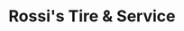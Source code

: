 ---
title: "Rossi's Tire & Service"
url: /hollister/rossis-tire-und-service/
shop: Autowerkstatt
---